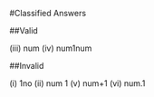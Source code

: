 #Classified Answers

##Valid

(iii) num
(iv) num1num

##Invalid

(i) 1no
(ii) num 1
(v) num+1
(vi) num.1
